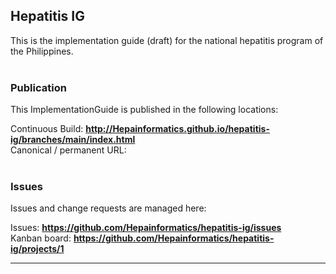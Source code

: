 Hepatitis IG
---
This is the implementation guide (draft) for the national hepatitis program of the Philippines.
<br> </br>
###
### Publication
This ImplementationGuide is published in the following locations:

Continuous Build: __http://Hepainformatics.github.io/hepatitis-ig/branches/main/index.html__  
Canonical / permanent URL: 
<br> </br>

### Issues
Issues and change requests are managed here:  

Issues:  __https://github.com/Hepainformatics/hepatitis-ig/issues__  
Kanban board:  __https://github.com/Hepainformatics/hepatitis-ig/projects/1__  

---
